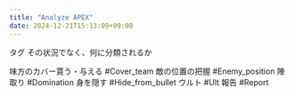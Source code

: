 ```yaml
---
title: "Analyze APEX"
date: 2024-12-21T15:13:09+09:00
---
```

タグ
その状況でなく、何に分類されるか

味方のカバー貰う・与える
#Cover_team 
敵の位置の把握
#Enemy_position 
陣取り
#Domination 
身を隠す
#Hide_from_bullet 
ウルト
#Ult 
報告
#Report 
